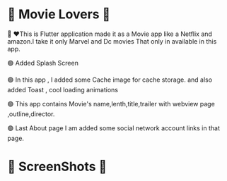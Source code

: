# 🦾 Movie Lovers 👀 

👋 ❤️This is Flutter application made it as a Movie app like a Netflix and amazon.I take it only Marvel and Dc movies That only in available in this app. 

🟢 Added Splash Screen

🟢 In this app , I added some Cache image for cache storage. and also added Toast , cool loading animations 

🟢 This app contains Movie's name,lenth,title,trailer with webview page ,outline,director.

🟢 Last About page I am added some social network account links in that page.

##

# 🤳 ScreenShots 👀 
